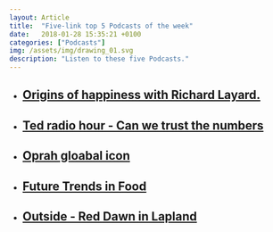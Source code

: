 ```yaml
---
layout: Article
title:  "Five-link top 5 Podcasts of the week"
date:   2018-01-28 15:35:21 +0100
categories: ["Podcasts"]
img: /assets/img/drawing_01.svg
description: "Listen to these five Podcasts."
---
```



<ul>
    <li>
        <a href="http://pca.st/0IhZ" target="_blank"><h2>Origins of happiness with Richard Layard.</h2>
        </a>
    </li>
    <li>
        <a href="http://pca.st/L0EI" target="_blank"><h2>Ted radio hour - Can we trust the numbers</h2>
        </a>
    </li>
    <li>
        <a href="http://pca.st/OWKp" target="_blank"><h2>Oprah gloabal icon</h2>
        </a>
    </li>
    <li>
        <a href="http://pca.st/dDmC" target="_blank"><h2>Future Trends in Food</h2>
        </a>
    </li>
    <li>
        <a href="http://pca.st/veE8" target="_blank"><h2>Outside - Red Dawn in Lapland</h2>
        </a>
    </li>
</ul>
